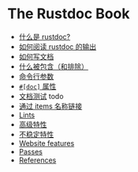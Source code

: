 # The Rustdoc Book

- [什么是 rustdoc?](what-is-rustdoc.md)
- [如何阅读 rustdoc 的输出](how-to-read-rustdoc.md)
- [如何写文档](how-to-write-documentation.md) 
- [什么被包含（和排除）](what-to-include.md) 
- [命令行参数](command-line-arguments.md) 
- [`#[doc]` 属性](the-doc-attribute.md)
- [文档测试](documentation-tests.md) todo
- [通过 items 名称链接](linking-to-items-by-name.md)
- [Lints](lints.md)
- [高级特性](advanced-features.md)
- [不稳定特性](unstable-features.md) 
- [Website features](website-features.md)
- [Passes](passes.md)
- [References](references.md)
